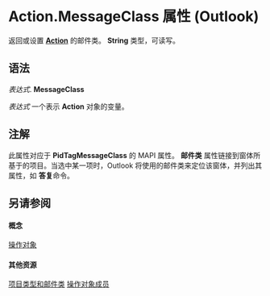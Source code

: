 
# Action.MessageClass 属性 (Outlook)

返回或设置  **[Action](22bd8d4a-9cf4-bd37-011b-8da3dfadf761.md)** 的邮件类。 **String** 类型，可读写。


## 语法

 _表达式_. **MessageClass**

 _表达式_ 一个表示 **Action** 对象的变量。


## 注解

此属性对应于 **PidTagMessageClass** 的 MAPI 属性。 **邮件类** 属性链接到窗体所基于的项目。当选中某一项时，Outlook 将使用的邮件类来定位该窗体，并列出其属性，如 **答复**命令。


## 另请参阅


#### 概念


[操作对象](22bd8d4a-9cf4-bd37-011b-8da3dfadf761.md)
#### 其他资源


[项目类型和邮件类](http://msdn.microsoft.com/library/15b709cc-7486-b6c7-88a3-4a4d8e0ab292%28Office.15%29.aspx)
[操作对象成员](b423cdd8-c67e-a53b-9166-eacfd5a33e7c.md)